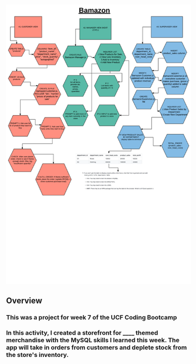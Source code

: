 ![lucidchart](https://github.com/shivjisakina/Bamazon/blob/master/assets/images/bamazon.png)

## Overview

### This was a project for week 7 of the UCF Coding Bootcamp

### In this activity, I created a storefront for ____ themed merchandise with the MySQL skills I learned this week. The app will take in orders from customers and deplete stock from the store's inventory. 
